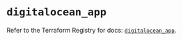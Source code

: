 # `digitalocean_app`

Refer to the Terraform Registry for docs: [`digitalocean_app`](https://registry.terraform.io/providers/digitalocean/digitalocean/2.54.0/docs/resources/app).
